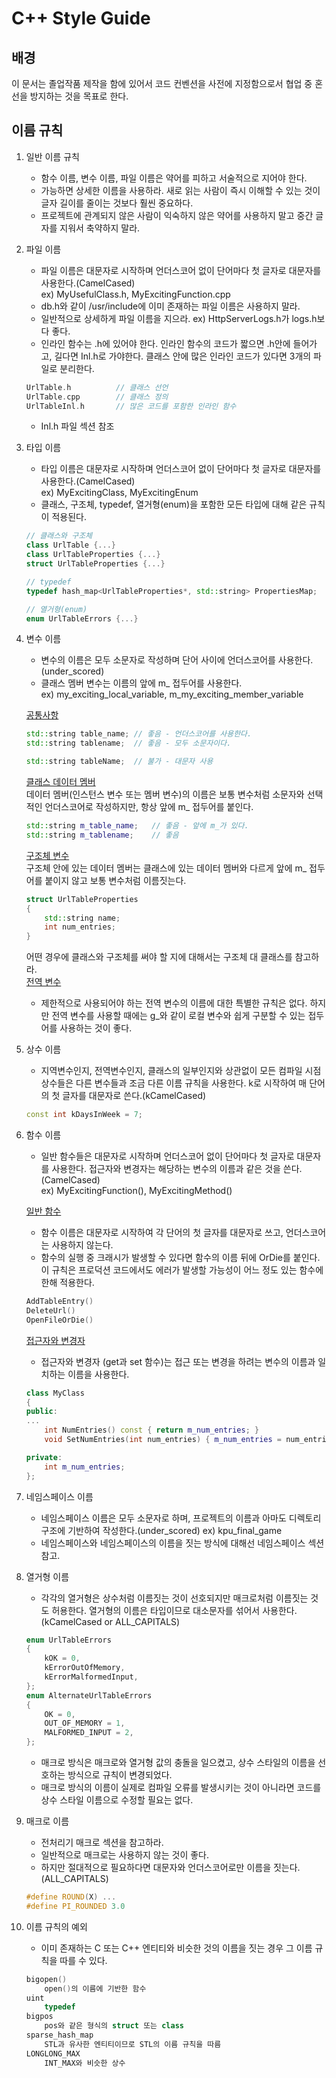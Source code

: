 **C++ Style Guide**
=====
**배경**  
------
<t>이 문서는 졸업작품 제작을 함에 있어서 코드 컨벤션을 사전에 지정함으로서 협업 중 혼선을 방지하는 것을 목표로 한다.

**이름 규칙**
------
1. 일반 이름 규칙  
   *  함수 이름, 변수 이름, 파일 이름은 약어를 피하고 서술적으로 지어야 한다.
   *  가능하면 상세한 이름을 사용하라. 새로 읽는 사람이 즉시 이해할 수 있는 것이 글자 길이를 줄이는 것보다 훨씬 중요하다.
   *  프로젝트에 관계되지 않은 사람이 익숙하지 않은 약어를 사용하지 말고 중간 글자를 지워서 축약하지 말라.
2. 파일 이름
   * 파일 이름은 대문자로 시작하며 언더스코어 없이 단어마다 첫 글자로 대문자를 사용한다.(CamelCased)  
    ex) MyUsefulClass.h, MyExcitingFunction.cpp
   * db.h와 같이 /usr/include에 이미 존재하는 파일 이름은 사용하지 말라.
   * 일반적으로 상세하게 파일 이름을 지으라.
    ex) HttpServerLogs.h가 logs.h보다 좋다.
   * 인라인 함수는 .h에 있어야 한다. 인라인 함수의 코드가 짧으면 .h안에 들어가고, 길다면 Inl.h로 가야한다. 클래스 안에 많은 인라인 코드가 있다면 3개의 파일로 분리한다. 
    ``` C++
    UrlTable.h          // 클래스 선언
    UrlTable.cpp        // 클래스 정의
    UrlTableInl.h       // 많은 코드를 포함한 인라인 함수
    ```
   * Inl.h 파일 섹션 참조
3. 타입 이름  
   * 타입 이름은 대문자로 시작하며 언더스코어 없이 단어마다 첫 글자로 대문자를 사용한다.(CamelCased)  
    ex) MyExcitingClass, MyExcitingEnum
   * 클래스, 구조체, typedef, 열거형(enum)을 포함한 모든 타입에 대해 같은 규칙이 적용된다.
    ``` C++
    // 클래스와 구조체
    class UrlTable {...}
    class UrlTableProperties {...}
    struct UrlTableProperties {...}

    // typedef
    typedef hash_map<UrlTableProperties*, std::string> PropertiesMap;
    
    // 열거형(enum)
    enum UrlTableErrors {...}
    ```
4. 변수 이름  
    * 변수의 이름은 모두 소문자로 작성하며 단어 사이에 언더스코어를 사용한다.(under_scored)
    * 클래스 멤버 변수는 이름의 앞에 m_ 접두어를 사용한다.  
     ex) my_exciting_local_variable, m_my_exciting_member_variable  
   
    <u>공통사항</u>
    ``` C++
    std::string table_name; // 좋음 - 언더스코어를 사용한다.
    std::string tablename;  // 좋음 - 모두 소문자이다.

    std::string tableName;  // 불가 - 대문자 사용
    ```
    <u>클래스 데이터 멤버</u>  
    데이터 멤버(인스턴스 변수 또는 멤버 변수)의 이름은 보통 변수처럼 소문자와 선택적인 언더스코어로 작성하지만, 항상 앞에 m_ 접두어를 붙인다.
    ``` C++
    std::string m_table_name;   // 좋음 - 앞에 m_가 있다.
    std::string m_tablename;    // 좋음
    ```
    <u>구조체 변수</u>  
    구조체 안에 있는 데이터 멤버는 클래스에 있는 데이터 멤버와 다르게 앞에 m_ 접두어를 붙이지 않고 보통 변수처럼 이름짓는다.
    ``` C++
    struct UrlTableProperties
    {
        std::string name;
        int num_entries;
    }
    ```
    어떤 경우에 클래스와 구조체를 써야 할 지에 대해서는 구조체 대 클래스를 참고하라.  
    <u>전역 변수</u>
    * 제한적으로 사용되어야 하는 전역 변수의 이름에 대한 특별한 규칙은 없다. 하지만 전역 변수를 사용할 때에는 g_와 같이 로컬 변수와 쉽게 구분할 수 있는 접두어를 사용하는 것이 좋다.
5. 상수 이름
    * 지역변수인지, 전역변수인지, 클래스의 일부인지와 상관없이 모든 컴파일 시점 상수들은 다른 변수들과 조금 다른 이름 규칙을 사용한다. k로 시작하여 매 단어의 첫 글자를 대문자로 쓴다.(kCamelCased)
    ``` C++
    const int kDaysInWeek = 7;
    ```
6. 함수 이름  
    * 일반 함수들은 대문자로 시작하며 언더스코어 없이 단어마다 첫 글자로 대문자를 사용한다. 접근자와 변경자는 해당하는 변수의 이름과 같은 것을 쓴다.(CamelCased)  
     ex) MyExcitingFunction(), MyExcitingMethod()  
    
    <u>일반 함수</u>  
      * 함수 이름은 대문자로 시작하여 각 단어의 첫 글자를 대문자로 쓰고, 언더스코어는 사용하지 않는다.
      * 함수의 실행 중 크래시가 발생할 수 있다면 함수의 이름 뒤에 OrDie를 붙인다. 이 규칙은 프로덕션 코드에서도 에러가 발생할 가능성이 어느 정도 있는 함수에 한해 적용한다.
    ``` C++
    AddTableEntry()
    DeleteUrl()
    OpenFileOrDie()
    ```

    <u>접근자와 변경자</u>  
      * 접근자와 변경자 (get과 set 함수)는 접근 또는 변경을 하려는 변수의 이름과 일치하는 이름을 사용한다.
    ``` C++
    class MyClass
    {
    public:
    ...
        int NumEntries() const { return m_num_entries; }
        void SetNumEntries(int num_entries) { m_num_entries = num_entries; }

    private:
        int m_num_entries;
    };
    ```
7. 네임스페이스 이름  
    * 네임스페이스 이름은 모두 소문자로 하며, 프로젝트의 이름과 아마도 디렉토리 구조에 기반하여 작성한다.(under_scored)
     ex) kpu_final_game
    * 네임스페이스와 네임스페이스의 이름을 짓는 방식에 대해선 네임스페이스 섹션 참고.
8. 열거형 이름
    * 각각의 열거형은 상수처럼 이름짓는 것이 선호되지만 매크로처럼 이름짓는 것도 허용한다. 열거형의 이름은 타입이므로 대소문자를 섞어서 사용한다.(kCamelCased or ALL_CAPITALS)
    ``` C++
    enum UrlTableErrors
    {
        kOK = 0,
        kErrorOutOfMemory,
        kErrorMalformedInput,
    };
    enum AlternateUrlTableErrors
    {
        OK = 0,
        OUT_OF_MEMORY = 1,
        MALFORMED_INPUT = 2,
    };
    ```
    * 매크로 방식은 매크로와 열거형 값의 충돌을 일으켰고, 상수 스타일의 이름을 선호하는 방식으로 규칙이 변경되었다.
    * 매크로 방식의 이름이 실제로 컴파일 오류를 발생시키는 것이 아니라면 코드를 상수 스타일 이름으로 수정할 필요는 없다.
9. 매크로 이름
    * 전처리기 매크로 섹션을 참고하라.
    * 일반적으로 매크로는 사용하지 않는 것이 좋다.
    * 하지만 절대적으로 필요하다면 대문자와 언더스코어로만 이름을 짓는다.(ALL_CAPITALS)
    ``` C++
    #define ROUND(X) ...
    #define PI_ROUNDED 3.0
    ```
10. 이름 규칙의 예외
     * 이미 존재하는 C 또는 C++ 엔티티와 비슷한 것의 이름을 짓는 경우 그 이름 규칙을 따를 수 있다.
    ``` C++
    bigopen()
        open()의 이름에 기반한 함수
    uint
        typedef
    bigpos
        pos와 같은 형식의 struct 또는 class
    sparse_hash_map
        STL과 유사한 엔티티이므로 STL의 이름 규칙을 따름
    LONGLONG_MAX
        INT_MAX와 비슷한 상수
    ```